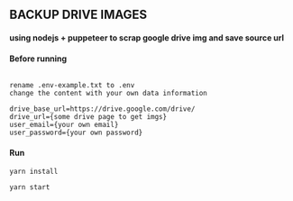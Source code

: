 ## BACKUP DRIVE IMAGES

#### using nodejs + puppeteer to scrap google drive img and save source url

#### Before running

```

rename .env-example.txt to .env
change the content with your own data information

drive_base_url=https://drive.google.com/drive/
drive_url={some drive page to get imgs}
user_email={your own email}
user_password={your own password}

```

#### Run

```
yarn install

yarn start

```
